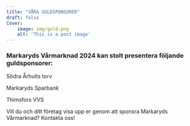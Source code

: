 ```yaml
---
title: "VÅRA GULDSPONSORER"
draft: false
Cover:
    image: img/guld.png
    alt: 'This is a post image' 
---
```



### Markaryds Vårmarknad 2024 kan stolt presentera följande guldsponsorer:



Södra Århults torv



Markaryds Sparbank



Thimsfors VVS


Vill du och ditt företag visa upp er genom att sponsra Markaryds Vårmarknad? Kontakta oss! 
